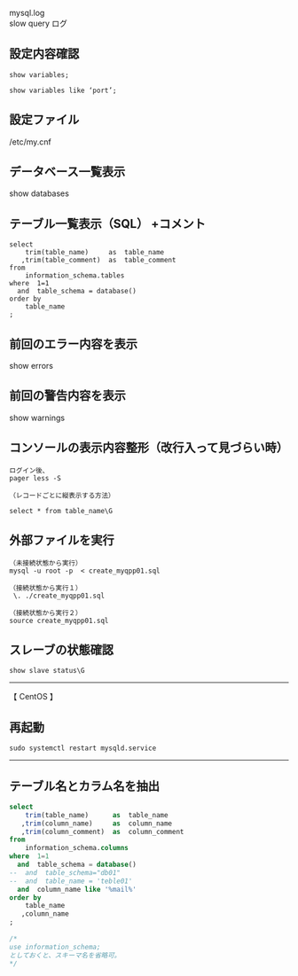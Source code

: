 mysql.log  
slow query ログ


## 設定内容確認
```
show variables;

show variables like ‘port’;
```

## 設定ファイル
/etc/my.cnf


## データベース一覧表示
show databases


## テーブル一覧表示（SQL） +コメント
```
select 
    trim(table_name)     as  table_name
   ,trim(table_comment)  as  table_comment
from 
    information_schema.tables
where  1=1
  and  table_schema = database()
order by
    table_name
;
```

## 前回のエラー内容を表示
show errors


## 前回の警告内容を表示
show warnings


## コンソールの表示内容整形（改行入って見づらい時）
```
ログイン後、
pager less -S

（レコードごとに縦表示する方法）

select * from table_name\G
```

## 外部ファイルを実行
```
（未接続状態から実行）
mysql -u root -p  < create_myqpp01.sql

（接続状態から実行１）
 \. ./create_myqpp01.sql

（接続状態から実行２）
source create_myqpp01.sql
```

## スレーブの状態確認
```
show slave status\G
```
__________________________________________

【 CentOS 】
## 再起動
```
sudo systemctl restart mysqld.service
```

__________________________________________
## テーブル名とカラム名を抽出
```sql
select 
    trim(table_name)      as  table_name
   ,trim(column_name)     as  column_name
   ,trim(column_comment)  as  column_comment
from
    information_schema.columns 
where  1=1
  and  table_schema = database()
--  and  table_schema="db01"
--  and  table_name = 'teble01'
  and  column_name like '%mail%' 
order by
    table_name
   ,column_name 
;
 
/*
use information_schema;
としておくと、スキーマ名を省略可。
*/
```